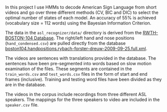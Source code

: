 In this project I use HMMs to decode American Sign Language from short videos and go over three different methods (CV, BIC and DIC) to select the optimal number of states of each model. An accuracy of 55% is achieved (vocabulary size = 112 words) using the Bayesian Information Criterion.

The data in the `asl_recognizer/data/` directory is derived from 
the [RWTH-BOSTON-104 Database](http://www-i6.informatik.rwth-aachen.de/~dreuw/database-rwth-boston-104.php). 
The right/left hand and nose positions (`hand_condensed.csv`) are pulled directly from 
the database [boston104.handpositions.rybach-forster-dreuw-2009-09-25.full.xml](boston104.handpositions.rybach-forster-dreuw-2009-09-25.full.xml).

The videos are sentences with translations provided in the database. The sentences have been pre-segmented into words 
based on slow motion examination of the files. These segments are contained in the `train_words.csv` and `test_words.csv` files
in the form of start and end frames (inclusive). Training and testing word files have been divided as they are in the database.

The videos in the corpus include recordings from three different ASL speakers.
The mappings for the three speakers to video are included in the `speaker.csv` 
file.
